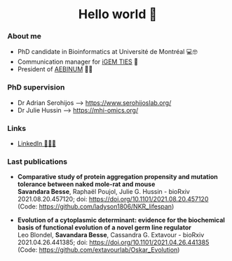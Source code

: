 
<h1 align="center">Hello world 👋</h1>

### About me

- PhD candidate in Bioinformatics at Université de Montréal 💻🤓 
- Communication manager for <a href='https://igem-ties.info/'>iGEM TIES</a> 📱
- President of <a href='http://www.aebinum.umontreal.ca/'>AEBINUM</a> 👩‍🎓 

### PhD supervision

- Dr Adrian Serohijos --> https://www.serohijoslab.org/
- Dr Julie Hussin --> https://mhi-omics.org/

### Links

- <a href='https://www.linkedin.com/in/savandara-besse'>LinkedIn 👨🏽‍💻</a>

### Last publications

- __Comparative study of protein aggregation propensity and mutation tolerance between naked mole-rat and mouse__ <br> **Savandara Besse**, Raphaël Poujol, Julie G. Hussin -
bioRxiv 2021.08.20.457120; doi: https://doi.org/10.1101/2021.08.20.457120 (Code: https://github.com/ladyson1806/NKR_lifespan)

- __Evolution of a cytoplasmic determinant: evidence for the biochemical basis of functional evolution of a novel germ line regulator__ <br> Leo Blondel, **Savandara Besse**, Cassandra G. Extavour - bioRxiv 2021.04.26.441385; doi: https://doi.org/10.1101/2021.04.26.441385 (Code: https://github.com/extavourlab/Oskar_Evolution)
